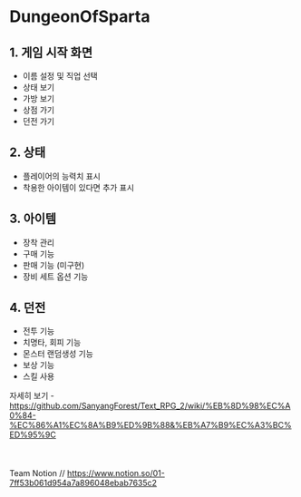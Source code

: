 # DungeonOfSparta

## 1. 게임 시작 화면
- 이름 설정 및 직업 선택
- 상태 보기
- 가방 보기
- 상점 가기
- 던전 가기
        
## 2. 상태   
- 플레이어의 능력치 표시
- 착용한 아이템이 있다면 추가 표시
     
## 3. 아이템
- 장착 관리
- 구매 기능
- 판매 기능 (미구현)
- 장비 세트 옵션 기능

## 4. 던전
- 전투 기능
- 치명타, 회피 기능
- 몬스터 랜덤생성 기능
- 보상 기능
- 스킬 사용 <br>

자세히 보기 - https://github.com/SanyangForest/Text_RPG_2/wiki/%EB%8D%98%EC%A0%84-%EC%86%A1%EC%8A%B9%ED%9B%88&%EB%A7%B9%EC%A3%BC%ED%95%9C
<br><br><br><br>
Team Notion // https://www.notion.so/01-7ff53b061d954a7a896048ebab7635c2
